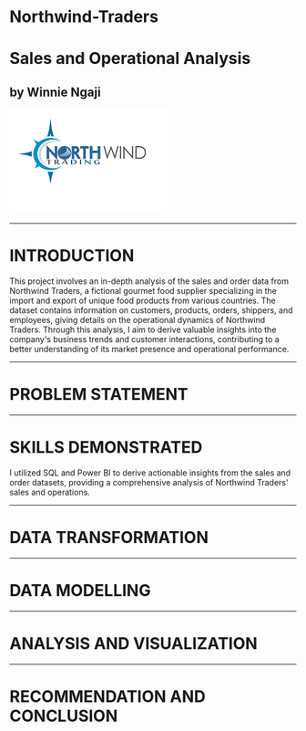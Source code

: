 # Northwind-Traders
# Sales and Operational Analysis
## by Winnie Ngaji
![](images/NW_Logo.png)  
___
# INTRODUCTION
This project involves an in-depth analysis of the sales and order data from Northwind Traders, a fictional gourmet food supplier specializing in the import and export of unique food products from various countries. The dataset contains information on customers, products, orders, shippers, and employees, giving details on the operational dynamics of Northwind Traders. Through this analysis, I aim to derive valuable insights into the company's business trends and customer interactions, contributing to a better understanding of its market presence and operational performance.
___
# PROBLEM STATEMENT

___
# SKILLS DEMONSTRATED
I utilized SQL and Power BI to derive actionable insights from the sales and order datasets, providing a comprehensive analysis of Northwind Traders' sales and operations.
___
# DATA TRANSFORMATION

___
# DATA MODELLING

___

# ANALYSIS AND VISUALIZATION

___
# RECOMMENDATION AND CONCLUSION
